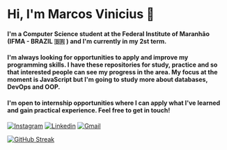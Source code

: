 # Hi, I'm Marcos Vinicius 👋

#### I'm a Computer Science student at the Federal Institute of Maranhão (IFMA - BRAZIL 🇧🇷 ) and I'm currently in my 2st term.

#### I'm always looking for opportunities to apply and improve my programming skills. I have these repositories for study, practice and so that interested people can see my progress in the area. My focus at the moment is JavaScript but I'm going to study more about databases, DevOps and OOP.

#### I'm open to internship opportunities where I can apply what I've learned and gain practical experience. Feel free to get in touch!

[![Instagram](https://img.shields.io/badge/Instagram-E4405F?style=for-the-badge&logo=instagram&logoColor=white)](https://www.instagram.com/marcossilvacius?igsh=MXUxcm0yMDNoZWM5dA==)
[![Linkedin](https://img.shields.io/badge/LinkedIn-0077B5?style=for-the-badge&logo=linkedin&logoColor=white)](https://www.linkedin.com/in/marcos-v-94535322b?utm_source=share&utm_campaign=share_via&utm_content=profile&utm_medium=android_app)
[![Gmail](https://img.shields.io/badge/Gmail-D14836?style=for-the-badge&logo=gmail&logoColor=white)](https://mail.google.com/mail/u/2/)

[![GitHub Streak](https://streak-stats.demolab.com/?user=Avantiermv&theme=dark)](https://git.io/streak-stats)




